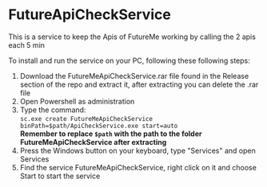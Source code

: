 <h1>FutureApiCheckService</h1>

<p>This is a service to keep the Apis of FutureMe working by calling the 2 apis each 5 min</p>
<p>To install and run the service on your PC, following these following steps:</p>
<ol>
  <li>Download the FutureMeApiCheckService.rar file found in the Release section of the repo and extract it, after extracting you can delete the .rar file</li>
  <li>Open Powershell as administration</li>
  <li>
    Type the command:<br/>
    <code>sc.exe create FutureMeApiCheckService binPath=$path/ApiCheckService.exe start=auto</code><br/>
    <strong>Remember to replace <code>$path</code> with the path to the folder FutureMeApiCheckService after extracting</strong>
  </li>
  <li>Press the Windows button on your keyboard, type "Services" and open Services</li>
  <li>Find the service FutureMeApiCheckService, right click on it and choose Start to start the service</li>
</ol>
